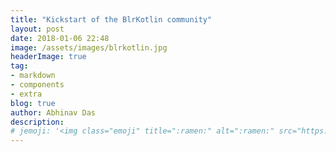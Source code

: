 ```yaml
---
title: "Kickstart of the BlrKotlin community"
layout: post
date: 2018-01-06 22:48
image: /assets/images/blrkotlin.jpg
headerImage: true
tag:
- markdown
- components
- extra
blog: true
author: Abhinav Das
description:
# jemoji: '<img class="emoji" title=":ramen:" alt=":ramen:" src="https://assets.github.com/images/icons/emoji/unicode/1f35c.png" height="20" width="20" align="absmiddle">'
---
```

